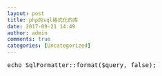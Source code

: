 ```yaml
---
layout: post
title: php的sql格式化的库
date: 2017-09-21 14:49
author: admin
comments: true
categories: [Uncategorized]
---
```

<pre><span class="pl-s1"><span class="pl-c1">echo</span> <span class="pl-c1">SqlFormatter</span><span class="pl-k">::</span>format(<span class="pl-smi">$query</span>, <span class="pl-c1">false</span>);</span></pre>
